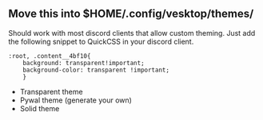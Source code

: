 ## Move this into $HOME/.config/vesktop/themes/

Should work with most discord clients that allow custom theming.
Just add the following snippet to QuickCSS in your discord client.

```
:root, .content__4bf10{
    background: transparent!important;
    background-color: transparent !important;
    }
```

- Transparent theme
- Pywal theme (generate your own)
- Solid theme
